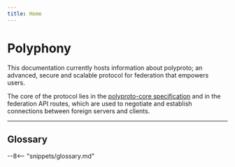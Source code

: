 ```yaml
---
title: Home
---
```



# Polyphony

This documentation currently hosts information about polyproto; an advanced, secure and scalable
protocol for federation that empowers users.

The core of the protocol lies in the [polyproto-core specification](./Protocol%20Specifications/core.md) and in the
federation API routes, which are used to negotiate and establish connections between foreign servers
and clients.

---

## Glossary

--8<-- "snippets/glossary.md"